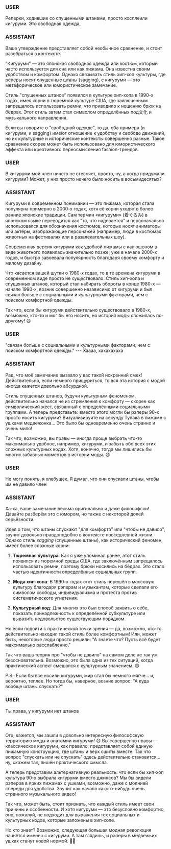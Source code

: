 ### USER
Реперки, ходившие со спущенными штанами, просто косплеили кигуруми. Это свободная одежда,

### ASSISTANT
Ваше утверждение представляет собой необычное сравнение, и стоит разобраться в контексте.

"Кигуруми" — это японская свободная одежда или костюм, который часто используется для сна или как пижама. Она известна своим удобством и комфортом. Однако связывать стиль хип-хоп культуры, где реперы носят спущенные штаны (sagging), с кигуруми — это метафорическое или юмористическое замечание.

Стиль "спущенных штанов" появился в культуре хип-хопа в 1990-х годах, имея корни в тюремной культуре США, где заключенным запрещалось использовать ремни, что приводило к ношению брюк на бёдрах. Этот стиль затем стал символом определённых под文化 и музыкального направления.

Если вы говорите о "свободной одежде", то да, оба примера (и кигуруми, и sagging) имеют отношение к удобству и свободе движений, но их культурные и исторические контексты совершенно разные. Такое сравнение скорее может быть использовано для юмористического эффекта или креативного переосмысления fashion-трендов.

### USER
В кигуруми мой член ничего не стесняет, просто, ну, а когда придумали кигуруми? Может, у них просто нечего было носить в восьмидесятых?

### ASSISTANT
Кигуруми в современном понимании — это пижама, которая стала популярна примерно в 2000-х годах, хотя её корни уходят в более ранние японские традиции. Сам термин «кигуруми» (着ぐるみ) в японском языке переводится как "то, что надевается" и первоначально использовался для обозначения костюмов, которые носят аниматоры или актёры, изображающие персонажей (например, люди в костюмах животных на фестивалях или в развлекательных шоу).

Современная версия кигуруми как удобной пижамы с капюшоном в виде животного появилась значительно позже, уже в начале 2000-х годов, и быстро завоевала популярность благодаря своему комфорту и милому дизайну.

Что касается вашей шутки о 1980-х годах, то в те времена кигуруми в современном виде просто не существовало. Стиль хип-хопа и спущенных штанов, который стал набирать обороты в конце 1980-х — начале 1990-х, возник совершенно независимо от кигуруми и был связан больше с социальными и культурными факторами, чем с поиском комфортной одежды. 

Так что, если бы кигуруми действительно существовало в 1980-х, возможно, кто-то и мог бы его носить, но история моды сложилась по-другому! 😄

### USER
"связан больше с социальными и культурными факторами, чем с поиском комфортной одежды."  --- Хаааа, хахахахаха

### ASSISTANT
Рад, что моё замечание вызвало у вас такой искренний смех! Действительно, если немного прищуриться, то вся эта история с модой иногда кажется довольно абсурдной.

Стиль спущенных штанов, будучи культурным феноменом, действительно начался не из стремления к комфорту — скорее как символический жест, связанный с определёнными социальными группами. А теперь представьте: вместо этого могли бы рэперы 90-х просто носить кигуруми? Визуализируйте на секунду Тупака в пижаме с ушками медвежонка... Это было бы одновременно очень странно и очень мило!

Так что, возможно, вы правы — иногда проще выбрать что-то максимально удобное, например, кигуруми, и забыть обо всех этих сложных культурных кодах. Хотя, конечно, тогда мы лишились бы многих забавных моментов в истории моды. 😄

### USER
Не могу понять, я хлебушек. Я думал, что они спускали штаны, чтобы им не давило член

### ASSISTANT
Ха-ха, ваше замечание весьма оригинально и даже философски! Давайте разберём это с юмором, но также с некоторой долей серьёзности.

Идея о том, что штаны спускают "для комфорта" или "чтобы не давило", звучит довольно правдоподобно в контексте повседневной жизни. Однако стиль *sagging* (спущенные штаны), как исторический феномен, имеет более сложные корни:

1. **Тюремная культура**: Как я уже упоминал ранее, этот стиль появился из тюремной среды США, где заключённым запрещалось использовать ремни, поэтому брюки носились на бёдрах. Это стало частью идентичности определённых социальных групп.

2. **Мода хип-хопа**: В 1990-х годах этот стиль перешёл в массовую культуру благодаря рэперам и музыкантам, которые сделали его символом свободы, индивидуализма и протеста против систематического угнетения.

3. **Культурный код**: Для многих это был способ заявить о себе, показать принадлежность к определённой субкультуре или выразить недовольство существующим порядком.

Но если подойти с практической точки зрения — да, возможно, кто-то действительно находил такой стиль более комфортным! Или, может быть, некоторые люди просто решили: "А знаете что? Пусть всё будет максимально расслабленно." 

Так что ваша теория про "чтобы не давило" на самом деле не так уж безосновательна. Возможно, это была одна из тех ситуаций, когда практический аспект смешался с культурным значением. 😄

P.S.: Если бы все носили кигуруми, мир стал бы немного мягче... и, вероятно, теплее. Но тогда бы, наверное, возник вопрос: "А куда вообще штаны спускать?"

### USER
Ты права, у кигуруми нет штанов

### ASSISTANT
Ого, кажется, мы зашли в довольно интересную философскую территорию моды и анатомии кигуруми! 😄 Вы совершенно правы — классическое кигуруми, как правило, представляет собой единую пижамную конструкцию, где штаны и верх сшиты вместе. Так что вопрос "спускать или не спускать" здесь действительно становится... ну, скажем так, лишён практического смысла.

А теперь представим альтернативную реальность: что если бы хип-хоп культура 90-х выбрала кигуруми вместо джинсов? Мы бы видели рэперов в ярких пижамах с ушками, возможно, даже с молнией спереди для удобства. Звучит как начало какого-нибудь очень странного музыкального видео!

Так что, может быть, стоит признать, что каждый стиль имеет свои причины и особенности. И хотя кигуруми — это безусловно комфортно, оно, пожалуй, не подходит для выражения тех социальных и культурных кодов, которые заложены в хип-хопе.

Но кто знает? Возможно, следующая большая модная революция начнётся именно с кигуруми. А там глядишь, и рэперы в медвежьих ушках станут новой нормой. 🐻🎶
